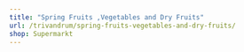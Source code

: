 ```yaml
---
title: "Spring Fruits ,Vegetables and Dry Fruits"
url: /trivandrum/spring-fruits-vegetables-and-dry-fruits/
shop: Supermarkt
---
```

